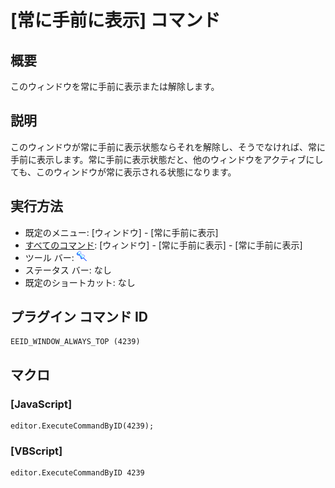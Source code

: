 # \[常に手前に表示\] コマンド

## 概要

このウィンドウを常に手前に表示または解除します。

## 説明

このウィンドウが常に手前に表示状態ならそれを解除し、そうでなければ、常に手前に表示します。常に手前に表示状態だと、他のウィンドウをアクティブにしても、このウィンドウが常に表示される状態になります。

## 実行方法

- 既定のメニュー: \[ウィンドウ\] \- \[常に手前に表示\]
- [すべてのコマンド](../../glossary/allcommands): \[ウィンドウ\] \- \[常に手前に表示\] \- \[常に手前に表示\]
- ツール バー: ![](../../images/windowalwaystop.png)
- ステータス バー: なし
- 既定のショートカット: なし

## プラグイン コマンド ID

```
EEID_WINDOW_ALWAYS_TOP (4239)
```

## マクロ

### \[JavaScript\]

```
editor.ExecuteCommandByID(4239);
```

### \[VBScript\]

```
editor.ExecuteCommandByID 4239
```
